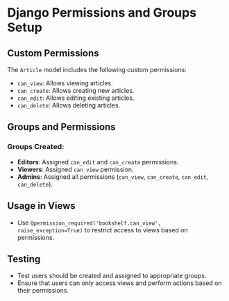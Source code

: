 # Django Permissions and Groups Setup

## Custom Permissions

The `Article` model includes the following custom permissions:
- `can_view`: Allows viewing articles.
- `can_create`: Allows creating new articles.
- `can_edit`: Allows editing existing articles.
- `can_delete`: Allows deleting articles.

## Groups and Permissions

### Groups Created:
- **Editors**: Assigned `can_edit` and `can_create` permissions.
- **Viewers**: Assigned `can_view` permission.
- **Admins**: Assigned all permissions (`can_view`, `can_create`, `can_edit`, `can_delete`).

## Usage in Views

- Use `@permission_required('bookshelf.can_view', raise_exception=True)` to restrict access to views based on permissions.

## Testing

- Test users should be created and assigned to appropriate groups.
- Ensure that users can only access views and perform actions based on their permissions.
